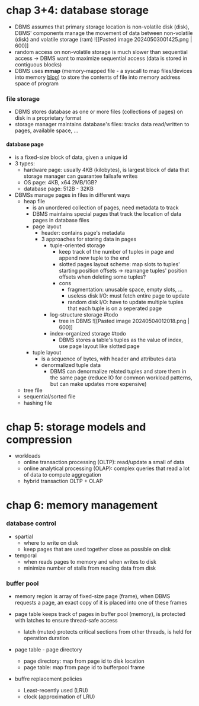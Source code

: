 # chap 3+4: database storage
- DBMS assumes that primary storage location is non-volatile disk (disk), DBMS' components manage the movement of data between non-volatile (disk) and volatile storage (ram)
![[Pasted image 20240503001425.png | 600]]
- random access on non-volatile storage is much slower than sequential access -> DBMS want to maximize sequential access (data is stored in contiguous blocks)
- DBMS uses **mmap** (memory-mapped file - a syscall to map files/devices into memory [blog](https://eric-lo.gitbook.io/memory-mapped-io/shared-memory)) to store the contents of file into memory address space of program
### file storage
- DBMS stores database as one or more files (collections of pages) on disk in a proprietary format
- storage manager maintains database's files: tracks data read/written to pages, available space, ...
#### database page
- is a fixed-size block of data, given a unique id
- 3 types:
	- hardware page: usually 4KB (kilobytes), is largest block of data that storage manager can guarantee failsafe writes
	- OS page: 4KB, x64 2MB/1GB?
	- database page: 512B - 32KB
- DBMSs manage pages in files in different ways
	- heap file
		- is an unordered collection of pages, need metadata to track
		- DBMS maintains special pages that track the location of data pages in database files
		- page layout
			- header: contains page's metadata
			- 3 approaches for storing data in pages
				- tuple-oriented storage
					- keep track of the number of tuples in page and append new tuple to the end
					- slotted pages layout scheme: map slots to tuples' starting position offsets -> rearrange tuples' position offsets when deleting some tuples?
					- cons
						- fragmentation: unusable space, empty slots, ...
						- useless disk I/O: must fetch entire page to update
						- random disk I/O: have to update multiple tuples that each tuple is on a seperated page
				- log-structure storage #todo
					- tree in DBMS
					![[Pasted image 20240504012018.png | 600]]
				- index-organized storage #todo
					- DBMS stores a table's tuples as the value of index, use page layout like slotted page
		- tuple layout
			- is a sequence of bytes, with header and attributes data
			- denormalized tuple data
				- DBMS can denormalize related tuples and store them in the same page (reduce IO for common workload patterns, but can make updates more expensive)
	- tree file
	- sequential/sorted file
	- hashing file

# chap 5: storage models and compression
- workloads
	- online transaction processing (OLTP): read/update a small of data
	- online analytical processing (OLAP): complex queries that read a lot of data to compute aggregation
	- hybrid transaction OLTP + OLAP

# chap 6: memory management
### database control
- spartial
	- where to write on disk
	- keep pages that are used together close as possible on disk
- temporal
	- when reads pages to memory and when writes to disk
	- minimize number of stalls from reading data from disk

### buffer pool
- memory region is array of fixed-size page (frame), when DBMS requests a page, an exact copy of it is placed into one of these frames
- page table keeps track of pages in buffer pool (memory), is protected with latches to ensure thread-safe access
	- latch (mutex) protects critical sections from other threads, is held for operation duration
- page table - page directory
	- page directory: map from page id to disk location
	- page table: map from page id to bufferpool frame

- buffre replacement policies
	- Least-recently used (LRU)
	- clock (approximation of LRU)